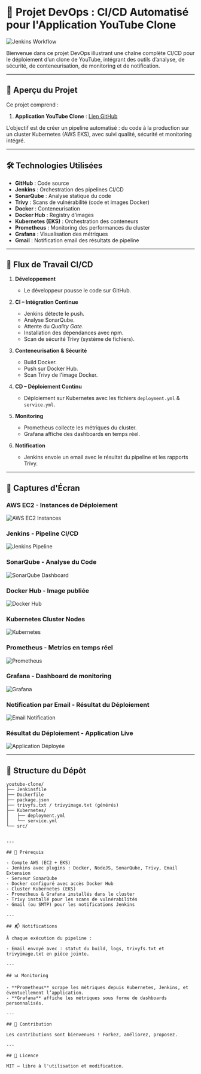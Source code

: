 # 🚀 Projet DevOps : CI/CD Automatisé pour l'Application YouTube Clone
![Jenkins Workflow](./images/devops-pipeline.jpg)

Bienvenue dans ce projet DevOps illustrant une chaîne complète CI/CD pour le déploiement d’un clone de YouTube, intégrant des outils d’analyse, de sécurité, de conteneurisation, de monitoring et de notification.

---

## 🧩 Aperçu du Projet

Ce projet comprend :

1. **Application YouTube Clone** : [Lien GitHub](https://github.com/wnteed/youtube-clone)

L’objectif est de créer un pipeline automatisé : du code à la production sur un cluster Kubernetes (AWS EKS), avec suivi qualité, sécurité et monitoring intégré.

---

## 🛠️ Technologies Utilisées

- **GitHub** : Code source
- **Jenkins** : Orchestration des pipelines CI/CD
- **SonarQube** : Analyse statique du code
- **Trivy** : Scans de vulnérabilité (code et images Docker)
- **Docker** : Conteneurisation
- **Docker Hub** : Registry d’images
- **Kubernetes (EKS)** : Orchestration des conteneurs
- **Prometheus** : Monitoring des performances du cluster
- **Grafana** : Visualisation des métriques
- **Gmail** : Notification email des résultats de pipeline

---

## 🔄 Flux de Travail CI/CD

1. **Développement**
   - Le développeur pousse le code sur GitHub.

2. **CI – Intégration Continue**
   - Jenkins détecte le push.
   - Analyse SonarQube.
   - Attente du *Quality Gate*.
   - Installation des dépendances avec npm.
   - Scan de sécurité Trivy (système de fichiers).

3. **Conteneurisation & Sécurité**
   - Build Docker.
   - Push sur Docker Hub.
   - Scan Trivy de l'image Docker.

4. **CD – Déploiement Continu**
   - Déploiement sur Kubernetes avec les fichiers `deployment.yml` & `service.yml`.

5. **Monitoring**
   - Prometheus collecte les métriques du cluster.
   - Grafana affiche des dashboards en temps réel.

6. **Notification**
   - Jenkins envoie un email avec le résultat du pipeline et les rapports Trivy.

---

## 📸 Captures d'Écran

### AWS EC2 - Instances de Déploiement
![AWS EC2 Instances](./images/aws-ec2-instances.png)

### Jenkins - Pipeline CI/CD
![Jenkins Pipeline](./images/jenkins-pipeline.png)

### SonarQube - Analyse du Code
![SonarQube Dashboard](./images/sonarqube-dashboard.png)

### Docker Hub - Image publiée
![Docker Hub](./images/docker-hub.png)

### Kubernetes Cluster Nodes
![Kubernetes](./images/kubernetes-cluster.png)

### Prometheus - Metrics en temps réel
![Prometheus](./images/prometheus.png)

### Grafana - Dashboard de monitoring
![Grafana](./images/grafana-dashboard.png)

### Notification par Email - Résultat du Déploiement
![Email Notification](./images/email-deployment-notification.png)

### Résultat du Déploiement - Application Live
![Application Déployée](./images/app-deployed.png)

---

## 📂 Structure du Dépôt

```plaintext
youtube-clone/
├── Jenkinsfile
├── Dockerfile
├── package.json
├── trivyfs.txt / trivyimage.txt (générés)
├── Kubernetes/
│   ├── deployment.yml
│   └── service.yml
└── src/


---

## 📌 Prérequis

- Compte AWS (EC2 + EKS)
- Jenkins avec plugins : Docker, NodeJS, SonarQube, Trivy, Email Extension
- Serveur SonarQube
- Docker configuré avec accès Docker Hub
- Cluster Kubernetes (EKS)
- Prometheus & Grafana installés dans le cluster
- Trivy installé pour les scans de vulnérabilités
- Gmail (ou SMTP) pour les notifications Jenkins

---

## 📬 Notifications

À chaque exécution du pipeline :

- Email envoyé avec : statut du build, logs, trivyfs.txt et trivyimage.txt en pièce jointe.

---

## 📊 Monitoring

- **Prometheus** scrape les métriques depuis Kubernetes, Jenkins, et éventuellement l’application.
- **Grafana** affiche les métriques sous forme de dashboards personnalisés.

---

## 🤝 Contribution

Les contributions sont bienvenues ! Forkez, améliorez, proposez.

---

## 📜 Licence

MIT – libre à l'utilisation et modification.



